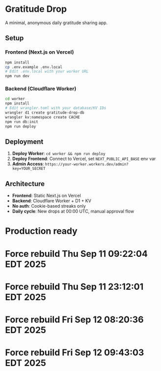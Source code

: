 # Gratitude Drop

A minimal, anonymous daily gratitude sharing app.

## Setup

### Frontend (Next.js on Vercel)
```bash
npm install
cp .env.example .env.local
# Edit .env.local with your worker URL
npm run dev
```

### Backend (Cloudflare Worker)
```bash
cd worker
npm install
# Edit wrangler.toml with your database/KV IDs
wrangler d1 create gratitude-drop-db
wrangler kv:namespace create CACHE
npm run db:init
npm run deploy
```

## Deployment

1. **Deploy Worker**: `cd worker && npm run deploy`
2. **Deploy Frontend**: Connect to Vercel, set `NEXT_PUBLIC_API_BASE` env var
3. **Admin Access**: `https://your-worker.workers.dev/admin?key=YOUR_SECRET`

## Architecture

- **Frontend**: Static Next.js on Vercel
- **Backend**: Cloudflare Worker + D1 + KV
- **No auth**: Cookie-based streaks only
- **Daily cycle**: New drops at 00:00 UTC, manual approval flow
# Production ready
# Force rebuild Thu Sep 11 09:22:04 EDT 2025
# Force rebuild Thu Sep 11 23:12:01 EDT 2025
# Force rebuild Fri Sep 12 08:20:36 EDT 2025
# Force rebuild Fri Sep 12 09:43:03 EDT 2025
